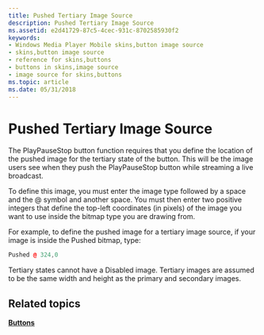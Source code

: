 ```yaml
---
title: Pushed Tertiary Image Source
description: Pushed Tertiary Image Source
ms.assetid: e2d41729-87c5-4cec-931c-8702585930f2
keywords:
- Windows Media Player Mobile skins,button image source
- skins,button image source
- reference for skins,buttons
- buttons in skins,image source
- image source for skins,buttons
ms.topic: article
ms.date: 05/31/2018
---
```


# Pushed Tertiary Image Source

The PlayPauseStop button function requires that you define the location of the pushed image for the tertiary state of the button. This will be the image users see when they push the PlayPauseStop button while streaming a live broadcast.

To define this image, you must enter the image type followed by a space and the @ symbol and another space. You must then enter two positive integers that define the top-left coordinates (in pixels) of the image you want to use inside the bitmap type you are drawing from.

For example, to define the pushed image for a tertiary image source, if your image is inside the Pushed bitmap, type:


```C++
Pushed @ 324,0

```



Tertiary states cannot have a Disabled image. Tertiary images are assumed to be the same width and height as the primary and secondary images.

## Related topics

<dl> <dt>

[**Buttons**](buttons.md)
</dt> </dl>

 

 




